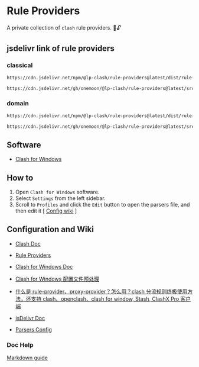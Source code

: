 # Rule Providers

A private collection of `clash` rule providers. :key::unlock:

## jsdelivr link of rule providers

### classical

```md
https://cdn.jsdelivr.net/npm/@lp-clash/rule-providers@latest/dist/rule-providers/rules.classical.yaml

https://cdn.jsdelivr.net/gh/onemoon/@lp-clash/rule-providers@latest/src/rule-providers/rules.classical.yaml
```

### domain

```md
https://cdn.jsdelivr.net/npm/@lp-clash/rule-providers@latest/dist/rule-providers/rules.domain.yaml

https://cdn.jsdelivr.net/gh/onemoon/@lp-clash/rule-providers@latest/src/rule-providers/rules.domain.yaml
```

## Software

- [Clash for Windows](https://github.com/Fndroid/clash_for_windows_pkg)

## How to

1. Open `Clash for Windows` software.
2. Select `Settings` from the left sidebar.
3. Scroll to `Profiles` and click the `Edit` button to open the parsers file, and then edit it [ [Config wiki](https://docs.cfw.lbyczf.com/contents/parser.html#%E8%BF%9B%E9%98%B6%E6%96%B9%E6%B3%95-javascript) ]

## Configuration and Wiki

- [Clash Doc](https://dreamacro.github.io/clash/)

- [Rule Providers](https://dreamacro.github.io/clash/premium/rule-providers.html)

- [Clash for Windows Doc](https://docs.cfw.lbyczf.com/)

- [Clash for Windows 配置文件预处理](https://docs.cfw.lbyczf.com/contents/parser.html#%E7%89%88%E6%9C%AC%E8%A6%81%E6%B1%82)

- [什么是 rule-provider、proxy-provider？怎么用？clash 分流规则终极使用方法，还支持 clash、openclash、clash for window, Stash, ClashX Pro 客户端](https://www.jamesdailylife.com/rule-proxy-provider)

- [jsDelivr Doc](https://www.jsdelivr.com/documentation)

- [Parsers Config](https://docs.cfw.lbyczf.com/contents/parser.html#%E8%BF%9B%E9%98%B6%E6%96%B9%E6%B3%95-javascript)

### Doc Help

[Markdown guide](https://www.markdownguide.org/)
